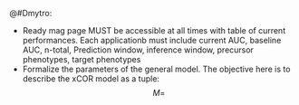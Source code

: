 @#Dmytro:

+ Ready mag page MUST be accessible at all times with table of current performances. Each applicationb must include current AUC, baseline AUC, n-total, Prediction window, inference window, precursor phenotypes, target phenotypes
+ Formalize the parameters of the general model. The objective here is to describe the xCOR model as a tuple: 
$$ M = $$

